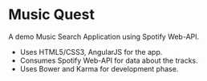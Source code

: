 # Music Quest
A demo Music Search Application using Spotify Web-API.

- Uses HTML5/CSS3, AngularJS for the app.
- Consumes Spotify Web-API for data about the tracks.
- Uses Bower and Karma for development phase. 
